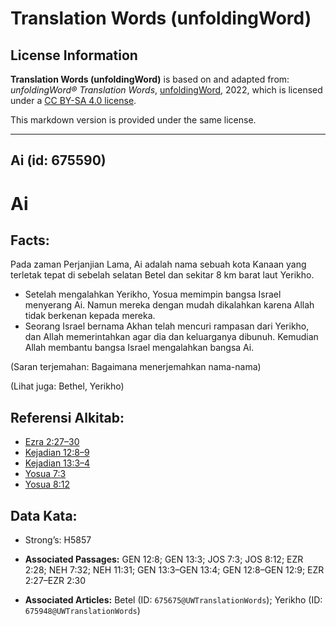 # Translation Words (unfoldingWord)

## License Information

**Translation Words (unfoldingWord)** is based on and adapted from: _unfoldingWord® Translation Words_, [unfoldingWord](https://unfoldingword.org/utw), 2022, which is licensed under a [CC BY-SA 4.0 license](https://creativecommons.org/licenses/by-sa/4.0/legalcode.en).

This markdown version is provided under the same license.



--------------------------------

## Ai (id: 675590)

Ai
==

Facts:
------

Pada zaman Perjanjian Lama, Ai adalah nama sebuah kota Kanaan yang terletak tepat di sebelah selatan Betel dan sekitar 8 km barat laut Yerikho.

* Setelah mengalahkan Yerikho, Yosua memimpin bangsa Israel menyerang Ai. Namun mereka dengan mudah dikalahkan karena Allah tidak berkenan kepada mereka.
* Seorang Israel bernama Akhan telah mencuri rampasan dari Yerikho, dan Allah memerintahkan agar dia dan keluarganya dibunuh. Kemudian Allah membantu bangsa Israel mengalahkan bangsa Ai.

(Saran terjemahan: Bagaimana menerjemahkan nama\-nama)

(Lihat juga: Bethel, Yerikho)

Referensi Alkitab:
------------------

* [Ezra 2:27–30](https://ref.ly/Ezra2:27-Ezra2:30)
* [Kejadian 12:8–9](https://ref.ly/Gen12:8-Gen12:9)
* [Kejadian 13:3–4](https://ref.ly/Gen13:3-Gen13:4)
* [Yosua 7:3](https://ref.ly/Josh7:3)
* [Yosua 8:12](https://ref.ly/Josh8:12)

Data Kata:
----------

* Strong’s: H5857

* **Associated Passages:** GEN 12:8; GEN 13:3; JOS 7:3; JOS 8:12; EZR 2:28; NEH 7:32; NEH 11:31; GEN 13:3–GEN 13:4; GEN 12:8–GEN 12:9; EZR 2:27–EZR 2:30
* **Associated Articles:** Betel (ID: `675675@UWTranslationWords`); Yerikho (ID: `675948@UWTranslationWords`)


